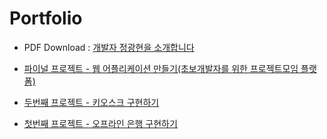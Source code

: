 # Portfolio

- PDF Download : [개발자 정광현을 소개합니다](https://github.com/wjdrhkd456/Portfolio/files/4787106/portfolio.pdf)

- [파이널 프로젝트 - 웹 어플리케이션 만들기(초보개발자를 위한 프로젝트모임 플랫폼)](https://github.com/Thankyouteacher/SsangyongFinalproject)
- [두번째 프로젝트 - 키오스크 구현하기](https://github.com/wjdrhkd456/Portfolio/tree/master/src/com/project/ssangyong/kiosk)
- [첫번째 프로젝트 - 오프라인 은행 구현하기](https://github.com/wjdrhkd456/Portfolio/tree/master/src/com/project/ssangyong/bank)

  
